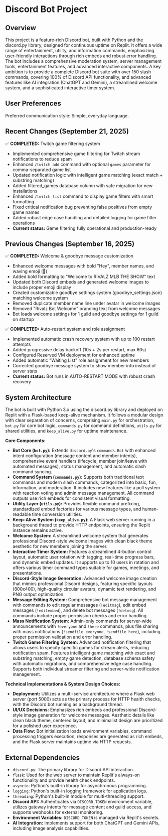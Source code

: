 # Discord Bot Project

## Overview
This project is a feature-rich Discord bot, built with Python and the discord.py library, designed for continuous uptime on Replit. It offers a wide range of entertainment, utility, and information commands, emphasizing user-friendly interactions through rich embeds and robust error handling. The bot includes a comprehensive moderation system, server management tools, entertainment features, and advanced interactive components. A key ambition is to provide a complete Discord bot suite with over 150 slash commands, covering 100% of Discord API functionality, and advanced features like AI integration (ChatGPT and Gemini), a streamlined welcome system, and a sophisticated interactive timer system.

## User Preferences
Preferred communication style: Simple, everyday language.

## Recent Changes (September 21, 2025)
✅ **COMPLETED:** Twitch game filtering system
- Implemented comprehensive game filtering for Twitch stream notifications to reduce spam
- Enhanced `/twitch add` command with optional `games` parameter for comma-separated game list  
- Updated notification logic with intelligent game matching (exact match + substring matching)
- Added filtered_games database column with safe migration for new installations
- Enhanced `/twitch list` command to display game filters with smart formatting
- Fixed critical notification bug preventing false positives from empty game names
- Added robust edge case handling and detailed logging for game filter operations
- **Current status:** Game filtering fully operational and production-ready

## Previous Changes (September 16, 2025)
✅ **COMPLETED:** Welcome & goodbye message customization
- Enhanced welcome messages with bold "Hey", member names, and waving emoji (👋)
- Added bold formatting to "Welcome to RIVALZ MLB THE SHOW" text
- Updated both Discord embeds and generated welcome images to include proper emoji display
- Created customizable goodbye settings system (goodbye_settings.json) matching welcome system
- Removed duplicate member name line under avatar in welcome images
- Removed "Rivalz Bot Welcome" branding text from welcome messages
- Bot loads welcome settings for 1 guild and goodbye settings for 1 guild on startup

✅ **COMPLETED:** Auto-restart system and role assignment
- Implemented automatic crash recovery system with up to 100 restart attempts
- Added progressive delay backoff (10s + 2s per restart, max 60s)
- Configured Reserved VM deployment for enhanced uptime
- Added automatic "Waiting List" role assignment for new members
- Corrected goodbye message system to show member info instead of server stats
- **Current status:** Bot runs in AUTO-RESTART MODE with robust crash recovery

## System Architecture
The bot is built with Python 3.x using the discord.py library and deployed on Replit with a Flask-based keep-alive mechanism. It follows a modular design with clear separation of concerns, comprising `main.py` for orchestration, `bot.py` for core bot logic, `commands.py` for command definitions, `utils.py` for shared utilities, and `keep_alive.py` for uptime maintenance.

**Core Components:**
- **Bot Core (`bot.py`):** Extends `discord.py`'s `commands.Bot` with enhanced intent configuration (message content and member intents), comprehensive event handlers (lifecycle, member join/leave with automated messages), status management, and automatic slash command syncing.
- **Command System (`commands.py`):** Supports both traditional text commands and modern slash commands, categorized into basic, fun, information, and moderation. It includes new features like a poll system with reaction voting and admin message management. All command outputs use rich embeds for consistent visual formatting.
- **Utility Layer (`utils.py`):** Provides flexible command prefixing, standardized embed factories for various message types, and human-readable time conversion utilities.
- **Keep-Alive System (`keep_alive.py`):** A Flask web server running in a background thread to provide HTTP endpoints, ensuring the Replit instance remains active.
- **Welcome System:** A streamlined welcome system that generates professional Discord-style welcome images with clean black theme aesthetic for new members joining the server.
- **Interactive Timer System:** Features a streamlined 4-button control layout, automatic user rotation with tagging, real-time progress bars, and dynamic embed updates. It supports up to 10 users in rotation and offers various timer command types suitable for games, meetings, and presentations.
- **Discord-Style Image Generation:** Advanced welcome image creation that mimics professional Discord designs, featuring specific layouts (800x400), high-quality circular avatars, dynamic text rendering, and PNG output optimization.
- **Message Editing System:** Comprehensive bot message management with commands to edit regular messages (`!editmsg`), edit embed messages (`!editembed`), and delete bot messages (`!delmsg`). All commands include proper permission checks and error handling.
- **Mass Notification System:** Admin-only commands for server-wide announcements with `!everyone` and `!here` commands, plus file sharing with mass notifications (`!sendfile_everyone`, `!sendfile_here`), including proper permission validation and error handling.
- **Twitch Game Filtering System:** Advanced notification filtering that allows users to specify specific games for stream alerts, reducing notification spam. Features intelligent game matching with exact and substring matching, empty game detection, database schema safety with automatic migrations, and comprehensive edge case handling. Supports both individual streamer filtering and server-wide notification management.

**Technical Implementations & System Design Choices:**
- **Deployment:** Utilizes a multi-service architecture where a Flask web server (port 5000) acts as the primary process for HTTP health checks, with the Discord bot running as a background thread.
- **UI/UX Decisions:** Emphasizes rich embeds and professional Discord-style image generation for welcome messages. Aesthetic details like clean black theme, centered layout, and minimalist design are prioritized for a polished user experience.
- **Data Flow:** Bot initialization loads environment variables, command processing triggers execution, responses are generated as rich embeds, and the Flask server maintains uptime via HTTP requests.

## External Dependencies
- `discord.py`: The primary library for Discord API interaction.
- `flask`: Used for the web server to maintain Replit's always-on functionality and provide health check endpoints.
- `asyncio`: Python's built-in library for asynchronous programming.
- `logging`: Python's built-in logging framework for application logs.
- `threading`: Python's built-in module for multi-threading support.
- **Discord API:** Authenticates via `DISCORD_TOKEN` environment variable, utilizes gateway intents for message content and guild access, and supports webhooks for external monitoring.
- **Environment Variables:** `DISCORD_TOKEN` is managed via Replit's secrets.
- **AI Integration:** Implements support for both ChatGPT and Gemini APIs, including image analysis capabilities.